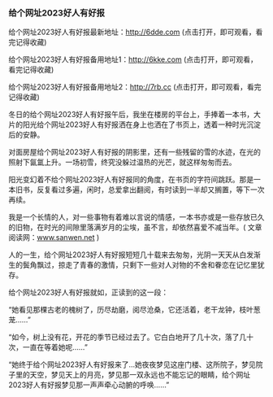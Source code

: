 ### 给个网址2023好人有好报

给个网址2023好人有好报最新地址：http://6dde.com (点击打开，即可观看，看完记得收藏)

给个网址2023好人有好报备用地址1：http://6kke.com (点击打开，即可观看，看完记得收藏)

给个网址2023好人有好报备用地址2：http://7rb.cc (点击打开，即可观看，看完记得收藏)


冬日的给个网址2023好人有好报午后，我坐在楼房的平台上，手捧着一本书，大片的阳光给个网址2023好人有好报洒在身上也洒在了书页上，透着一种时光沉淀后的安静。

对面房屋给个网址2023好人有好报的阴影里，还有一些残留的雪的水迹，在光的照射下氤氲上升。一场初雪，终究没躲过温热的光芒，就这样匆匆而去。

阳光变幻着不给个网址2023好人有好报同的角度，在书页的字符间跳跃。那是一本旧书，反复看过多遍，闲时，总爱拿出翻阅，有时读到一半却又搁置，等下一次再续。

我是一个长情的人，对一些事物有着难以言说的情感，一本书亦或是一些存放已久的旧物，在时光的间隙里落满岁月的尘埃，虽不言，却依然喜爱不减当年。( 文章阅读网：www.sanwen.net )

人的一生，给个网址2023好人有好报短短几十载来去匆匆，光阴一天天从白发渐生的鬓角飘过，掠走了青春的激情，只剩下一些对人对物的不舍和眷恋在记忆里犹存。

给个网址2023好人有好报就如，正读到的这一段：

“她看见那棵古老的槐树了，历尽劫磨，阅尽沧桑，它还活着，老干龙钟，枝叶葱茏……”

“如今，树上没有花，开花的季节已经过去了。它白白地开了几十次，落了几十次，一直在等着她呢……”

“她终于给个网址2023好人有好报来了…她夜夜梦见这座门楼、这所院子，梦见院子里的天空，梦见天上的月亮，梦见那一双永远也不能忘记的眼睛，给个网址2023好人有好报梦见那一声声牵心动腑的呼唤……”
